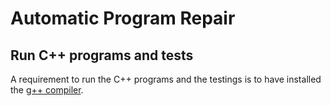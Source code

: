 # Automatic Program Repair

## Run C++ programs and tests
A requirement to run the C++ programs and the testings is to have installed the [g++ compiler]().